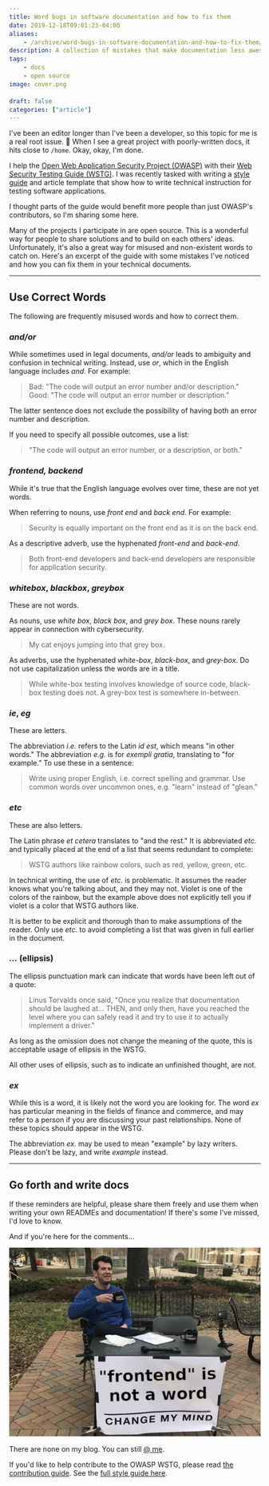 ```yaml
---
title: Word bugs in software documentation and how to fix them
date: 2019-12-18T09:01:23-04:00
aliases:
    - /archive/word-bugs-in-software-documentation-and-how-to-fix-them/
description: A collection of mistakes that make documentation less awesome than it could be.
tags:
    - docs
    - open source
image: cover.png
 
draft: false
categories: ["article"]
---
```


I've been an editor longer than I've been a developer, so this topic for me is a real root issue. 🥁 When I see a great project with poorly-written docs, it hits close to `/home`. Okay, okay, I'm done.

I help the [Open Web Application Security Project (OWASP)](https://github.com/OWASP) with their [Web Security Testing Guide (WSTG)](https://github.com/OWASP/wstg). I was recently tasked with writing a [style guide](https://github.com/OWASP/wstg/blob/master/style_guide.md) and article template that show how to write technical instruction for testing software applications.

I thought parts of the guide would benefit more people than just OWASP's contributors, so I'm sharing some here.

Many of the projects I participate in are open source. This is a wonderful way for people to share solutions and to build on each others' ideas. Unfortunately, it's also a great way for misused and non-existent words to catch on. Here's an excerpt of the guide with some mistakes I've noticed and how you can fix them in your technical documents.

---

## Use Correct Words

The following are frequently misused words and how to correct them.

### _and/or_

While sometimes used in legal documents, _and/or_ leads to ambiguity and confusion in technical writing. Instead, use _or_, which in the English language includes _and_. For example:

> Bad: "The code will output an error number and/or description."
> Good: "The code will output an error number or description."

The latter sentence does not exclude the possibility of having both an error number and description.

If you need to specify all possible outcomes, use a list:

> "The code will output an error number, or a description, or both."

### _frontend, backend_

While it's true that the English language evolves over time, these are not yet words.

When referring to nouns, use _front end_ and _back end_. For example:

> Security is equally important on the front end as it is on the back end.

As a descriptive adverb, use the hyphenated _front-end_ and _back-end_.

> Both front-end developers and back-end developers are responsible for application security.

### _whitebox_, _blackbox_, _greybox_

These are not words.

As nouns, use _white box_, _black box_, and _grey box_. These nouns rarely appear in connection with cybersecurity.

> My cat enjoys jumping into that grey box.

As adverbs, use the hyphenated _white-box_, _black-box_, and _grey-box_. Do not use capitalization unless the words are in a title.

> While white-box testing involves knowledge of source code, black-box testing does not. A grey-box test is somewhere in-between.

### _ie_, _eg_

These are letters.

The abbreviation _i.e._ refers to the Latin _id est_, which means "in other words." The abbreviation _e.g._ is for _exempli gratia_, translating to "for example." To use these in a sentence:

> Write using proper English, i.e. correct spelling and grammar. Use common words over uncommon ones, e.g. "learn" instead of "glean."

### _etc_

These are also letters.

The Latin phrase _et cetera_ translates to "and the rest." It is abbreviated _etc._ and typically placed at the end of a list that seems redundant to complete:

> WSTG authors like rainbow colors, such as red, yellow, green, etc.

In technical writing, the use of _etc._ is problematic. It assumes the reader knows what you're talking about, and they may not. Violet is one of the colors of the rainbow, but the example above does not explicitly tell you if violet is a color that WSTG authors like.

It is better to be explicit and thorough than to make assumptions of the reader. Only use _etc._ to avoid completing a list that was given in full earlier in the document.

### _..._ (ellipsis)

The ellipsis punctuation mark can indicate that words have been left out of a quote:

> Linus Torvalds once said, "Once you realize that documentation should be laughed at... THEN, and only then, have you reached the level where you can safely read it and try to use it to actually implement a driver."

As long as the omission does not change the meaning of the quote, this is acceptable usage of ellipsis in the WSTG.

All other uses of ellipsis, such as to indicate an unfinished thought, are not.

### _ex_

While this is a word, it is likely not the word you are looking for. The word _ex_ has particular meaning in the fields of finance and commerce, and may refer to a person if you are discussing your past relationships. None of these topics should appear in the WSTG.

The abbreviation _ex._ may be used to mean "example" by lazy writers. Please don't be lazy, and write _example_ instead.

---

## Go forth and write docs

If these reminders are helpful, please share them freely and use them when writing your own READMEs and documentation! If there's some I've missed, I'd love to know.

And if you're here for the comments...

![Change my mind meme](crowder-change-my-mind.png#center)

There are none on my blog. You can still [@ me](/contact).

If you'd like to help contribute to the OWASP WSTG, please read [the contribution guide](https://github.com/OWASP/wstg/blob/master/CONTRIBUTING.md). See the [full style guide here](https://github.com/OWASP/wstg/blob/master/style_guide.md).

